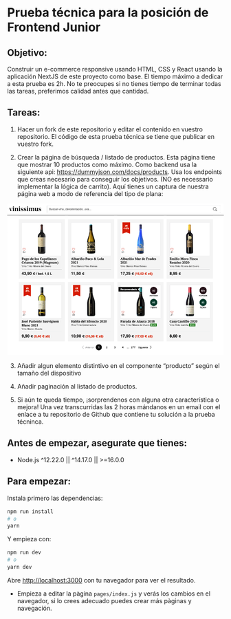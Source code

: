 # Prueba técnica para la posición de Frontend Junior

## Objetivo:

Construir un e-commerce responsive usando HTML, CSS y React usando la aplicación NextJS de este proyecto como base. El tiempo máximo a dedicar a esta prueba es 2h. No te preocupes si no tienes tiempo de terminar todas las tareas, preferimos calidad antes que cantidad. 

## Tareas:

1. Hacer un fork de este repositorio y editar el contenido en vuestro repositorio. El código de esta prueba técnica se tiene que publicar en vuestro fork.

2. Crear la página de búsqueda / listado de productos. Esta página tiene que mostrar 10 productos como máximo. Como backend usa la siguiente api: https://dummyjson.com/docs/products. Usa los endpoints que creas necesario para conseguir los objetivos. (NO es necessario implementar la lógica de carrito). Aquí tienes un captura de nuestra página web a modo de referencia del tipo de plana:

![example](public/example.png)

3. Añadir algun elemento distintivo en el componente “producto” según el tamaño del dispositivo

4. Añadir paginación al listado de productos.

5. Si aún te queda tiempo, ¡sorprendenos con alguna otra característica o mejora!
Una vez transcurridas las 2 horas mándanos en un email con el enlace a tu repositorio de Github que contiene tu solución a la prueba técninca.


## Antes de empezar, asegurate que tienes:

- Node.js ^12.22.0 || ^14.17.0 || >=16.0.0

## Para empezar:

Instala primero las dependencias:

```bash
npm run install
# o
yarn
```

Y empieza con:

```bash
npm run dev
# o
yarn dev
```

Abre [http://localhost:3000](http://localhost:3000) con tu navegador para ver el resultado.

- Empieza a editar la pàgina `pages/index.js` y verás los cambios en el navegador, si lo crees adecuado puedes crear más pàginas y navegación.
